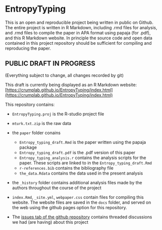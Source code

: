 # EntropyTyping

This is an open and reproducible project being written in public on Github. The entire project is written in R Markdown, including .rmd files for analysis, and .rmd files to compile the paper in APA format using papaja (for .pdf), and this R Markdown website. In principle the source code and open data contained in this project repository should be sufficient for compiling and reproducing the paper.

## PUBLIC DRAFT IN PROGRESS
(Everything subject to change, all changes recorded by git)

This draft is currently being displayed as an R Markdown website: [https://crumplab.github.io/EntropyTyping/index.html](https://crumplab.github.io/EntropyTyping/index.html)

This repository contains:
- `EntropyTyping.proj` is the R-studio project file
- `mturk.txt.zip` is the raw data
- the `paper` folder conains
  - `Entropy_typing_draft.Rmd` is the paper written using the papaja package
  - `Entropy_typing_draft.pdf` is the .pdf version of this paper
  - `Entropy_typing_analysis.r` contains the analysis scripts for the paper. These scripts are linked to in the `Entropy_typing_draft.Rmd`
  - `r-references.bib` contains the bibliography file
  - `the_data.Rdata` contains the data used in the present analysis
- the `_history` folder contains additional analysis files made by the authors throughout the course of the project
- `index.Rmd`, `_site.yml`, `webpaper.css` contain files for compiling this website. The website files are saved in the `docs` folder, and served on the web using the github pages option for this repository.
      
- The [issues tab of the github repository](https://github.com/CrumpLab/EntropyTyping/issues) contains threaded discussions we had (are having) about this project

